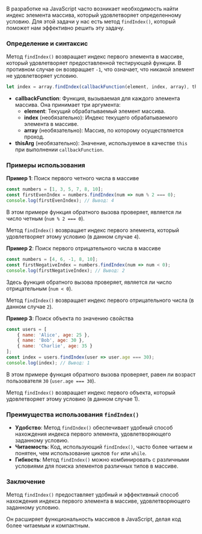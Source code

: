 В разработке на JavaScript часто возникает необходимость найти индекс элемента массива, который удовлетворяет определенному условию. Для этой задачи у нас есть метод `findIndex()`, который поможет нам эффективно решить эту задачу.


### Определение и синтаксис

Метод `findIndex()` возвращает индекс первого элемента в массиве, который удовлетворяет предоставленной тестирующей функции. В противном случае он возвращает `-1`, что означает, что никакой элемент не удовлетворяет условию.

```javascript
let index = array.findIndex(callbackFunction(element, index, array), thisArg);
```

* **callbackFunction**: Функция, вызываемая для каждого элемента массива. Она принимает три аргумента:
  * **element**: Текущий обрабатываемый элемент массива.
  * **index** (необязательно): Индекс текущего обрабатываемого элемента в массиве.
  * **array** (необязательно): Массив, по которому осуществляется проход.
* **thisArg** (необязательно): Значение, используемое в качестве `this` при выполнении `callbackFunction`.


### Примеры использования

**Пример 1**: Поиск первого четного числа в массиве

```javascript
const numbers = [1, 3, 5, 7, 8, 10];
const firstEvenIndex = numbers.findIndex(num => num % 2 === 0);
console.log(firstEvenIndex); // Вывод: 4
```

В этом примере функция обратного вызова проверяет, является ли число четным (`num % 2 === 0`). 

Метод `findIndex()` возвращает индекс первого элемента, который удовлетворяет этому условию (в данном случае `4`).


**Пример 2**: Поиск первого отрицательного числа в массиве

```javascript
const numbers = [4, 6, -1, 8, 10];
const firstNegativeIndex = numbers.findIndex(num => num < 0);
console.log(firstNegativeIndex); // Вывод: 2
```

Здесь функция обратного вызова проверяет, является ли число отрицательным (`num < 0`). 

Метод `findIndex()` возвращает индекс первого отрицательного числа (в данном случае `2`).


**Пример 3**: Поиск объекта по значению свойства

```javascript
const users = [
    { name: 'Alice', age: 25 },
    { name: 'Bob', age: 30 },
    { name: 'Charlie', age: 35 }
];
const index = users.findIndex(user => user.age === 30);
console.log(index); // Вывод: 1
```

В этом примере функция обратного вызова проверяет, равен ли возраст пользователя `30` (`user.age === 30`). 

Метод `findIndex()` возвращает индекс первого объекта, который удовлетворяет этому условию (в данном случае 1).


### Преимущества использования `findIndex()`

* **Удобство**: Метод `findIndex()` обеспечивает удобный способ нахождения индекса первого элемента, удовлетворяющего заданному условию.
* **Читаемость**: Код, использующий `findIndex()`, часто более читаем и понятен, чем использование циклов `for` или `while`.
* **Гибкость**: Метод `findIndex()` можно комбинировать с различными условиями для поиска элементов различных типов в массиве.


### Заключение

Метод `findIndex()` предоставляет удобный и эффективный способ нахождения индекса первого элемента в массиве, удовлетворяющего заданному условию. 

Он расширяет функциональность массивов в JavaScript, делая код более читаемым и компактным.
